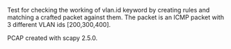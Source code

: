 Test for checking the working of vlan.id keyword by creating rules and matching a crafted packet against them. The packet is an ICMP packet with 3 different VLAN ids [200,300,400].

PCAP created with scapy 2.5.0.
